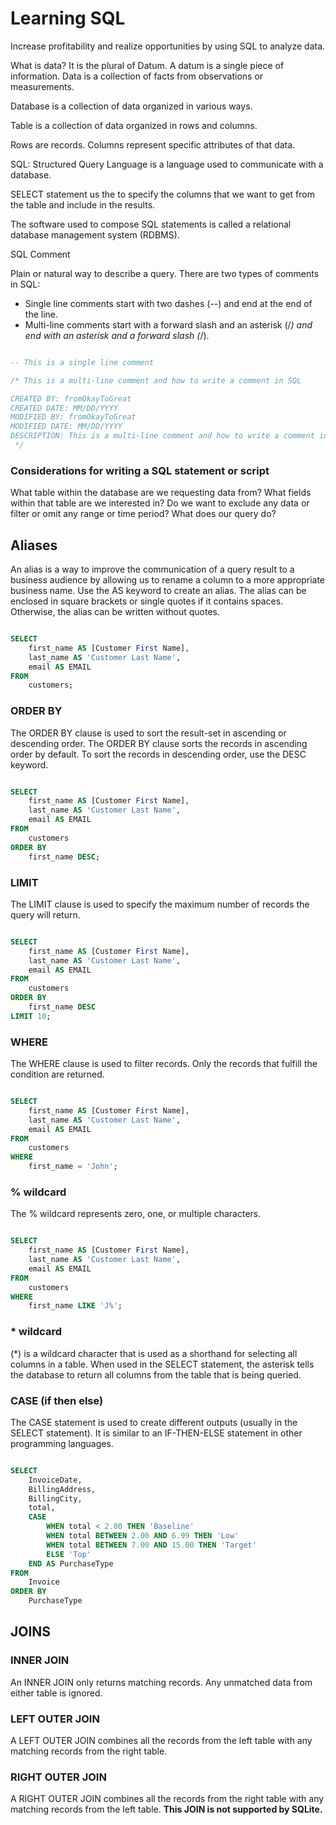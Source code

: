 # Learning SQL

Increase profitability and realize opportunities by using SQL to analyze data.

What is data? It is the plural of Datum. A datum is a single piece of information. Data is a collection of facts from observations or measurements.

Database is a collection of data organized in various ways.

Table is a collection of data organized in rows and columns.

Rows are records. Columns represent specific attributes of that data.

SQL: Structured Query Language is a language used to communicate with a database.

SELECT statement us the to specify the columns that we want to get from the table and include in the results.

The software used to compose SQL statements is called a relational database management system (RDBMS).

SQL Comment

Plain or natural way to describe a query. There are two types of comments in SQL:

-   Single line comments start with two dashes (--) and end at the end of the line.
-   Multi-line comments start with a forward slash and an asterisk (/_) and end with an asterisk and a forward slash (_/).

```sql

-- This is a single line comment

/* This is a multi-line comment and how to write a comment in SQL

CREATED BY: fromOkayToGreat
CREATED DATE: MM/DD/YYYY
MODIFIED BY: fromOkayToGreat
MODIFIED DATE: MM/DD/YYYY
DESCRIPTION: This is a multi-line comment and how to write a comment in SQL
 */

```

### Considerations for writing a SQL statement or script

What table within the database are we requesting data from?
What fields within that table are we interested in?
Do we want to exclude any data or filter or omit any range or time period?
What does our query do?

## Aliases

An alias is a way to improve the communication of a query result to a business audience by allowing us to rename a column to a more appropriate business name. Use the AS keyword to create an alias. The alias can be enclosed in square brackets or single quotes if it contains spaces. Otherwise, the alias can be written without quotes.

```sql

SELECT
    first_name AS [Customer First Name],
    last_name AS 'Customer Last Name',
    email AS EMAIL
FROM
    customers;

```

### ORDER BY

The ORDER BY clause is used to sort the result-set in ascending or descending order. The ORDER BY clause sorts the records in ascending order by default. To sort the records in descending order, use the DESC keyword.

```sql

SELECT
    first_name AS [Customer First Name],
    last_name AS 'Customer Last Name',
    email AS EMAIL
FROM
    customers
ORDER BY
    first_name DESC;

```

### LIMIT

The LIMIT clause is used to specify the maximum number of records the query will return.

```sql

SELECT
    first_name AS [Customer First Name],
    last_name AS 'Customer Last Name',
    email AS EMAIL
FROM
    customers
ORDER BY
    first_name DESC
LIMIT 10;

```

### WHERE

The WHERE clause is used to filter records. Only the records that fulfill the condition are returned.

```sql

SELECT
    first_name AS [Customer First Name],
    last_name AS 'Customer Last Name',
    email AS EMAIL
FROM
    customers
WHERE
    first_name = 'John';

```

### % wildcard

The % wildcard represents zero, one, or multiple characters.

```sql

SELECT
    first_name AS [Customer First Name],
    last_name AS 'Customer Last Name',
    email AS EMAIL
FROM
    customers
WHERE
    first_name LIKE 'J%';

```

### \* wildcard

(\*) is a wildcard character that is used as a shorthand for selecting all columns in a table. When used in the SELECT statement, the asterisk tells the database to return all columns from the table that is being queried.

### CASE (if then else)

The CASE statement is used to create different outputs (usually in the SELECT statement). It is similar to an IF-THEN-ELSE statement in other programming languages.

```sql

SELECT
	InvoiceDate,
	BillingAddress,
	BillingCity,
	total,
    CASE
        WHEN total < 2.00 THEN 'Baseline'
        WHEN total BETWEEN 2.00 AND 6.99 THEN 'Low'
        WHEN total BETWEEN 7.00 AND 15.00 THEN 'Target'
        ELSE 'Top'
    END AS PurchaseType
FROM
	Invoice
ORDER BY
	PurchaseType

```

## JOINS

### INNER JOIN

An INNER JOIN only returns matching records. Any unmatched data from either table is ignored.

### LEFT OUTER JOIN

A LEFT OUTER JOIN combines all the records from the left table with any matching records from the right table.

### RIGHT OUTER JOIN

A RIGHT OUTER JOIN combines all the records from the right table with any matching records from the left table. **This JOIN is not supported by SQLite.**
